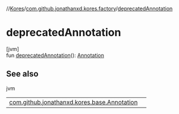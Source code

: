 //[Kores](../../index.md)/[com.github.jonathanxd.kores.factory](index.md)/[deprecatedAnnotation](deprecated-annotation.md)

# deprecatedAnnotation

[jvm]\
fun [deprecatedAnnotation](deprecated-annotation.md)(): [Annotation](../com.github.jonathanxd.kores.base/-annotation/index.md)

## See also

jvm

| | |
|---|---|
| [com.github.jonathanxd.kores.base.Annotation](../com.github.jonathanxd.kores.base/-annotation/index.md) |  |
